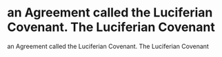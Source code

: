 # an Agreement called the Luciferian Covenant. The Luciferian Covenant

an Agreement called the Luciferian Covenant. The Luciferian Covenant